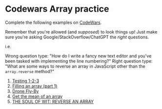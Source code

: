# Codewars Array practice

Complete the following examples on [CodeWars](https://www.codewars.com).

Remember that you're allowed (and _supposed_) to look things up! Just make sure you're asking Google/StackOverflow/ChatGPT the _right_ questions.

i.e.

Wrong question type: "How do I write a fancy new text editor and you've been tasked with implementing the line numbering?"
Right question type: "What are some ways to reverse an array in JavaScript other than the `array.reverse` method?"

1. [Testing 1-2-3](https://www.codewars.com/kata/54bf85e3d5b56c7a05000cf9/train/javascript)
2. [Filling an array (part 1)](https://www.codewars.com/kata/571d42206414b103dc0006a1/train/javascript)
3. [Drone Fly-By](https://www.codewars.com/kata/58356a94f8358058f30004b5/train/javascript)
4. [Get the mean of an array](https://www.codewars.com/kata/563e320cee5dddcf77000158/train/javascript)
5. [THE SOUL OF WIT: REVERSE AN ARRAY](https://www.codewars.com/kata/59b81886460387d8fc000043)
